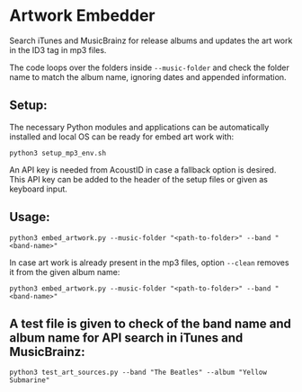 # Artwork Embedder

Search iTunes and MusicBrainz for release albums and updates the art work in the ID3 tag in mp3 files.

The code loops over the folders inside `--music-folder` and check the folder name to match the album name, ignoring dates and appended information.

## Setup:

The necessary Python modules and applications can be automatically installed and local OS can be ready for embed art work with:

```python3 setup_mp3_env.sh```

An API key is needed from AcoustID in case a fallback option is desired. This API key can be added to the header of the setup files or given as keyboard input.

## Usage:

```python3 embed_artwork.py --music-folder "<path-to-folder>" --band "<band-name>"```

In case art work is already present in the mp3 files, option `--clean` removes it from the given album name:

```python3 embed_artwork.py --music-folder "<path-to-folder>" --band "<band-name>"```

## A test file is given to check of the band name and album name for API search in iTunes and MusicBrainz:

```python3 test_art_sources.py --band "The Beatles" --album "Yellow Submarine"```
